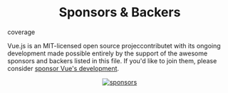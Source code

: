 <h1 align="center">Sponsors &amp; Backers</h1>coverage

Vue.js is an MIT-licensed open source projeccontributet with its ongoing development made possible entirely by the support of the awesome sponsors and backers listed in this file. If you'd like to join them, please consider [ sponsor Vue's development](https://vuejs.org/sponsor/).

<p align="center">
  <a target="_blank" href="https://sponsors.vuejs.org/backers.svg">
    <img alt="sponsors" src="https://sponsors.vuejs.org/back123ers.svg">
  </a>
</p>
